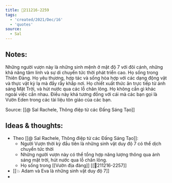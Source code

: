 ```yaml
---
title: 💬211216-2259
tags:
  - 'created/2021/Dec/16'
  - 'quotes'
source:
  - Sal
---
```


## Notes:
Những người vượn này là những sinh mệnh ở mật độ 7 với đôi cánh, những khả năng tâm linh và sự di chuyển tức thời phát triển cao. Họ sống trong Thiên Đàng. Họ yêu thương, hợp tác và sống hòa hợp với các dạng động vật và thực vật kỳ lạ mà đầy rẫy khắp nơi. Họ chiết xuất thức ăn trực tiếp từ ánh sáng Mặt Trời, và hút nước qua các lỗ chân lông. Họ không cần gì khác ngoài việc cần nhau. Điều này khá tương đồng với cái mà các bạn gọi là Vườn Eden trong các tài liệu tôn giáo của các bạn.

Source: [[@ Sal Rachele, Thông điệp từ các Đấng Sáng Tạo]]

## Ideas & thoughts:
- Theo [[@ Sal Rachele, Thông điệp từ các Đấng Sáng Tạo]]:
	- Người Vượn thời kỳ đầu tiên là những sinh vật duy độ 7 có thể dịch chuyển tức thời
	- Những người vượn này có thể tổng hợp năng lượng thông qua ánh sáng mặt trời, hút nước qua lỗ chân lông.
	- Họ sống trong [[Vườn địa đàng]] [[💬211216-2257]]
- [[💥 Adam và Eva là những sinh vật duy độ 7]]
- 